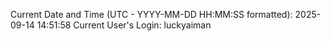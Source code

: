 Current Date and Time (UTC - YYYY-MM-DD HH:MM:SS formatted): 2025-09-14 14:51:58
Current User's Login: luckyaiman
